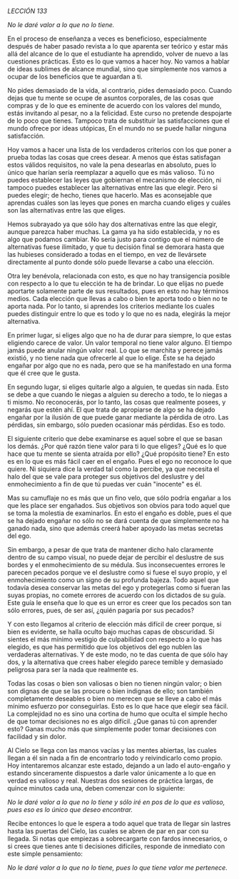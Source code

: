*LECCIÓN 133*

*No le daré valor a lo que no lo tiene.*

En el proceso de enseñanza a veces es beneficioso, especialmente después de haber pasado revista a lo que aparenta ser teórico y estar más allá del alcance de lo que el estudiante ha aprendido, volver de nuevo a las cuestiones prácticas. Esto es lo que vamos a hacer hoy. No vamos a hablar de ideas sublimes de alcance mundial, sino que simplemente nos vamos a ocupar de los beneficios que te aguardan a ti.

No pides demasiado de la vida, al contrario, pides demasiado poco. Cuando dejas que tu mente se ocupe de asuntos corporales, de las cosas que compras y de lo que es eminente de acuerdo con los valores del mundo, estás invitando al pesar, no a la felicidad. Este curso no pretende despojarte de lo poco que tienes. Tampoco trata de substituir las satisfacciones que el mundo ofrece por ideas utópicas, En el mundo no se puede hallar ninguna satisfacción.

Hoy vamos a hacer una lista de los verdaderos criterios con los que poner a prueba todas las cosas que crees desear. A menos que éstas satisfagan estos válidos requisitos, no vale la pena desearlas en absoluto, pues lo único que harían sería reemplazar a aquello que es más valioso. Tú no puedes establecer las leyes que gobiernan el mecanismo de elección, ni tampoco puedes establecer las alternativas entre las que elegir. Pero si puedes elegir; de hecho, tienes que hacerlo. Mas es aconsejable que aprendas cuáles son las leyes que pones en marcha cuando eliges y cuáles son las alternativas entre las que eliges.

Hemos subrayado ya que sólo hay dos alternativas entre las que elegir, aunque parezca haber muchas. La gama ya ha sido establecida, y no es algo que podamos cambiar. No sería justo para contigo que el número de alternativas fuese ilimitado, y que tu decisión final se demorara hasta que las hubieses considerado a todas en el tiempo, en vez de llevársete directamente al punto donde sólo puede llevarse a cabo una elección.

Otra ley benévola, relacionada con esto, es que no hay transigencia posible con respecto a lo que tu elección te ha de brindar. Lo que elijas no puede aportarte solamente parte de sus resultados, pues en esto no hay términos medios. Cada elección que llevas a cabo o bien te aporta todo o bien no te aporta nada. Por lo tanto, si aprendes los criterios mediante los cuales puedes distinguir entre lo que es todo y lo que no es nada, elegirás la mejor alternativa.

En primer lugar, si eliges algo que no ha de durar para siempre, lo que estas eligiendo carece de valor. Un valor temporal no tiene valor alguno. El tiempo jamás puede anular ningún valor real. Lo que se marchita y perece jamás existió, y no tiene nada que ofrecerle al que lo elige. Éste se ha dejado engañar por algo que no es nada, pero que se ha manifestado en una forma que él cree que le gusta.

En segundo lugar, si eliges quitarle algo a alguien, te quedas sin nada. Esto se debe a que cuando le niegas a alguien su derecho a todo, te lo niegas a ti mismo. No reconocerás, por lo tanto, las cosas que realmente posees, y negarás que estén ahí. El que trata de apropiarse de algo se ha dejado engañar por la ilusión de que puede ganar mediante la pérdida de otro. Las pérdidas, sin embargo, sólo pueden ocasionar más pérdidas. Eso es todo.

El siguiente criterio que debe examinarse es aquel sobre el que se basan los demás. ¿Por qué razón tiene valor para ti lo que eliges? ¿Qué es lo que hace que tu mente se sienta atraída por ello? ¿Qué propósito tiene? En esto es en lo que es más fácil caer en el engaño. Pues el ego no reconoce lo que quiere. Ni siquiera dice la verdad tal como la percibe, ya que necesita el halo del que se vale para proteger sus objetivos del deslustre y del enmohecimiento a fin de que tú puedas ver cuán "inocente" es él.

Mas su camuflaje no es más que un fino velo, que sólo podría engañar a los que les place ser engañados. Sus objetivos son obvios para todo aquel que se toma la molestia de examinarlos. En esto el engaño es doble, pues el que se ha dejado engañar no sólo no se dará cuenta de que simplemente no ha ganado nada, sino que además creerá haber apoyado las metas secretas del ego.

Sin embargo, a pesar de que trata de mantener dicho halo claramente dentro de su campo visual, no puede dejar de percibir el deslustre de sus bordes y el enmohecimiento de su médula. Sus inconsecuentes errores le parecen pecados porque ve el deslustre como si fuese el suyo propio, y el enmohecimiento como un signo de su profunda bajeza. Todo aquel que todavía desea conservar las metas del ego y protegerlas como si fueran las suyas propias, no comete errores de acuerdo con los dictados de su guía. Este guía le enseña que lo que es un error es creer que los pecados son tan sólo errores, pues, de ser así, ¿quién pagaría por sus pecados?

Y con esto llegamos al criterio de elección más difícil de creer porque, si bien es evidente, se halla oculto bajo muchas capas de obscuridad. Si sientes el más mínimo vestigio de culpabilidad con respecto a lo que has elegido, es que has permitido que los objetivos del ego nublen las verdaderas alternativas. Y de este modo, no te das cuenta de que sólo hay dos, y la alternativa que crees haber elegido parece temible y demasiado peligrosa para ser la nada que realmente es.

Todas las cosas o bien son valiosas o bien no tienen ningún valor; o bien son dignas de que se las procure o bien indignas de ello; son también completamente deseables o bien no merecen que se lleve a cabo el más mínimo esfuerzo por conseguirlas. Esto es lo que hace que elegir sea fácil. La complejidad no es sino una cortina de humo que oculta el simple hecho de que tomar decisiones no es algo difícil. ¿Que ganas tú con aprender esto? Ganas mucho más que simplemente poder tomar decisiones con facilidad y sin dolor.

Al Cielo se llega con las manos vacías y las mentes abiertas, las cuales llegan a él sin nada a fin de encontrarlo todo y reivindicarlo como propio. Hoy intentaremos alcanzar este estado, dejando a un lado el auto-engaño y estando sinceramente dispuestos a darle valor únicamente a lo que en verdad es valioso y real. Nuestras dos sesiones de práctica largas, de quince minutos cada una, deben comenzar con lo siguiente:

_No le daré valor a lo que no lo tiene y sólo iré en pos de lo que es valioso, pues eso es lo único que deseo encontrar._

Recibe entonces lo que le espera a todo aquel que trata de llegar sin lastres hasta las puertas del Cielo, las cuales se abren de par en par con su llegada. Si notas que empiezas a sobrecargarte con fardos innecesarios, o si crees que tienes ante ti decisiones difíciles, responde de inmediato con este simple pensamiento:

_No le daré valor a lo que no lo tiene, pues lo que tiene valor me pertenece._